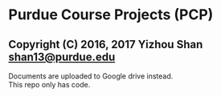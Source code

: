 # Purdue Course Projects (PCP)
## Copyright (C) 2016, 2017 Yizhou Shan <shan13@purdue.edu>

Documents are uploaded to Google drive instead.  
This repo only has code.
